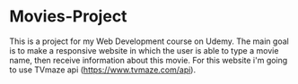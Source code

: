 # Movies-Project
This is a project for my Web Development course on Udemy.
The main goal is to make a responsive website in which the user is able to type a movie name, then receive information about this movie.
For this website i'm going to use TVmaze api (https://www.tvmaze.com/api).

